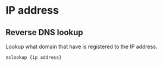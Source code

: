 # IP address


## Reverse DNS lookup

Lookup what domain that have is registered to the IP address.

````
nslookup {ip address}
````